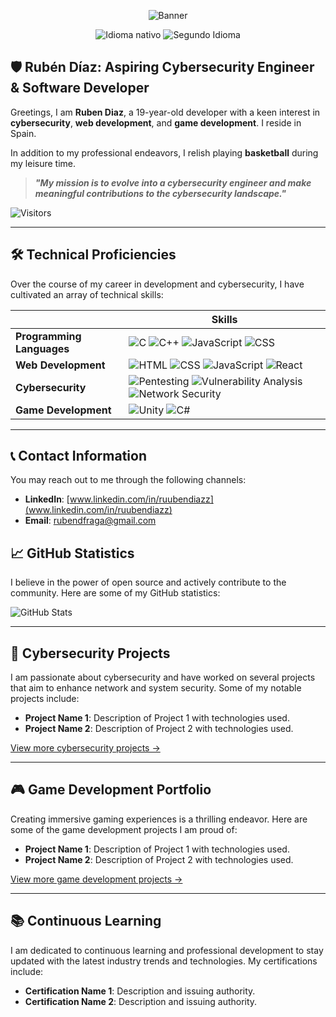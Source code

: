 <div align="center">

  ![Banner](https://i.imgur.com/euNxXiN.png)

  ![Idioma nativo](https://img.shields.io/badge/Nat-🇪🇸-%23aaaaaa.svg?style=flat)
  ![Segundo Idioma](https://img.shields.io/badge/C2-🇬🇧-%23aaaaaa.svg?style=flat)

</div>

## 🛡️ Rubén Díaz: Aspiring Cybersecurity Engineer & Software Developer

<span align="left">

Greetings, I am **Ruben Diaz**, a 19-year-old developer with a keen interest in **cybersecurity**, **web development**, and **game development**. I reside in Spain.

In addition to my professional endeavors, I relish playing **basketball** during my leisure time.

</span>

> **_"My mission is to evolve into a cybersecurity engineer and make meaningful contributions to the cybersecurity landscape."_**

![Visitors](https://komarev.com/ghpvc/?username=YourGithubUsername)

---

## 🛠️ Technical Proficiencies

<span align="left">

Over the course of my career in development and cybersecurity, I have cultivated an array of technical skills:

</span>

|                        | Skills                                                                                                       |
|------------------------|----------------------------------------------------------------------------------------------------------------|
| **Programming Languages** | ![C](https://img.shields.io/badge/C-%2300599C.svg?style=flat&logo=c&logoColor=white) ![C++](https://img.shields.io/badge/C++-%2300599C.svg?style=flat&logo=c%2B%2B&logoColor=white) ![JavaScript](https://img.shields.io/badge/JavaScript-%23F7DF1E.svg?style=flat&logo=javascript&logoColor=black) ![CSS](https://img.shields.io/badge/CSS3-%231572B6.svg?style=flat&logo=css3&logoColor=white) |
| **Web Development**       | ![HTML](https://img.shields.io/badge/HTML5-%23E34F26.svg?style=flat&logo=html5&logoColor=white) ![CSS](https://img.shields.io/badge/CSS3-%231572B6.svg?style=flat&logo=css3&logoColor=white) ![JavaScript](https://img.shields.io/badge/JavaScript-%23F7DF1E.svg?style=flat&logo=javascript&logoColor=black) ![React](https://img.shields.io/badge/React-%2361DAFB.svg?style=flat&logo=react&logoColor=black) |
| **Cybersecurity**         | ![Pentesting](https://img.shields.io/badge/Pentesting-%23000000.svg?style=flat) ![Vulnerability Analysis](https://img.shields.io/badge/Vulnerability%20Analysis-%23000000.svg?style=flat) ![Network Security](https://img.shields.io/badge/Network%20Security-%23000000.svg?style=flat)                                             |
| **Game Development**      | ![Unity](https://img.shields.io/badge/Unity-%23000000.svg?style=flat&logo=unity&logoColor=white) ![C#](https://img.shields.io/badge/C%23-%23239120.svg?style=flat&logo=c-sharp&logoColor=white)                                                          |

---

## 📞 Contact Information

You may reach out to me through the following channels:

- **LinkedIn**: [www.linkedin.com/in/ruubendiazz](www.linkedin.com/in/ruubendiazz)
- **Email**: [rubendfraga@gmail.com](mailto:rubendfraga@gmail.com)

</div>

## 📈 GitHub Statistics

<span align="left">

I believe in the power of open source and actively contribute to the community. Here are some of my GitHub statistics:

</span>

![GitHub Stats](https://github-readme-stats.vercel.app/api?username=YourGithubUsername&show_icons=true&theme=radical)

---

## 🔐 Cybersecurity Projects

<span align="left">

I am passionate about cybersecurity and have worked on several projects that aim to enhance network and system security. Some of my notable projects include:

</span>

- **Project Name 1**: Description of Project 1 with technologies used.
- **Project Name 2**: Description of Project 2 with technologies used.

[View more cybersecurity projects →](https://github.com/YourGithubUsername?tab=repositories&q=&type=&language=&sort=)

---

## 🎮 Game Development Portfolio

<span align="left">

Creating immersive gaming experiences is a thrilling endeavor. Here are some of the game development projects I am proud of:

</span>

- **Project Name 1**: Description of Project 1 with technologies used.
- **Project Name 2**: Description of Project 2 with technologies used.

[View more game development projects →](https://github.com/YourGithubUsername?tab=repositories&q=&type=&language=&sort=)

---

## 📚 Continuous Learning

<span align="left">

I am dedicated to continuous learning and professional development to stay updated with the latest industry trends and technologies. My certifications include:

</span>

- **Certification Name 1**: Description and issuing authority.
- **Certification Name 2**: Description and issuing authority.

</div>
